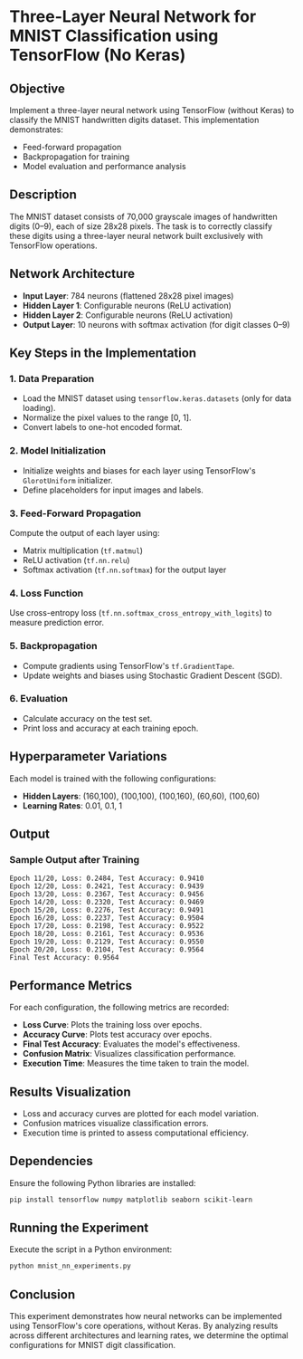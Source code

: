 # Three-Layer Neural Network for MNIST Classification using TensorFlow (No Keras)

## Objective
Implement a three-layer neural network using TensorFlow (without Keras) to classify the MNIST handwritten digits dataset. This implementation demonstrates:

- Feed-forward propagation
- Backpropagation for training
- Model evaluation and performance analysis

## Description
The MNIST dataset consists of 70,000 grayscale images of handwritten digits (0–9), each of size 28x28 pixels. The task is to correctly classify these digits using a three-layer neural network built exclusively with TensorFlow operations.

## Network Architecture
- **Input Layer**: 784 neurons (flattened 28x28 pixel images)
- **Hidden Layer 1**: Configurable neurons (ReLU activation)
- **Hidden Layer 2**: Configurable neurons (ReLU activation)
- **Output Layer**: 10 neurons with softmax activation (for digit classes 0–9)

## Key Steps in the Implementation
### 1. Data Preparation
- Load the MNIST dataset using `tensorflow.keras.datasets` (only for data loading).
- Normalize the pixel values to the range [0, 1].
- Convert labels to one-hot encoded format.

### 2. Model Initialization
- Initialize weights and biases for each layer using TensorFlow's `GlorotUniform` initializer.
- Define placeholders for input images and labels.

### 3. Feed-Forward Propagation
Compute the output of each layer using:
- Matrix multiplication (`tf.matmul`)
- ReLU activation (`tf.nn.relu`)
- Softmax activation (`tf.nn.softmax`) for the output layer

### 4. Loss Function
Use cross-entropy loss (`tf.nn.softmax_cross_entropy_with_logits`) to measure prediction error.

### 5. Backpropagation
- Compute gradients using TensorFlow's `tf.GradientTape`.
- Update weights and biases using Stochastic Gradient Descent (SGD).

### 6. Evaluation
- Calculate accuracy on the test set.
- Print loss and accuracy at each training epoch.

## Hyperparameter Variations
Each model is trained with the following configurations:
- **Hidden Layers**: (160,100), (100,100), (100,160), (60,60), (100,60)
- **Learning Rates**: 0.01, 0.1, 1

## Output
### Sample Output after Training
```
Epoch 11/20, Loss: 0.2484, Test Accuracy: 0.9410
Epoch 12/20, Loss: 0.2421, Test Accuracy: 0.9439
Epoch 13/20, Loss: 0.2367, Test Accuracy: 0.9456
Epoch 14/20, Loss: 0.2320, Test Accuracy: 0.9469
Epoch 15/20, Loss: 0.2276, Test Accuracy: 0.9491
Epoch 16/20, Loss: 0.2237, Test Accuracy: 0.9504
Epoch 17/20, Loss: 0.2198, Test Accuracy: 0.9522
Epoch 18/20, Loss: 0.2161, Test Accuracy: 0.9536
Epoch 19/20, Loss: 0.2129, Test Accuracy: 0.9550
Epoch 20/20, Loss: 0.2104, Test Accuracy: 0.9564
Final Test Accuracy: 0.9564
```

## Performance Metrics
For each configuration, the following metrics are recorded:
- **Loss Curve**: Plots the training loss over epochs.
- **Accuracy Curve**: Plots test accuracy over epochs.
- **Final Test Accuracy**: Evaluates the model's effectiveness.
- **Confusion Matrix**: Visualizes classification performance.
- **Execution Time**: Measures the time taken to train the model.

## Results Visualization
- Loss and accuracy curves are plotted for each model variation.
- Confusion matrices visualize classification errors.
- Execution time is printed to assess computational efficiency.

## Dependencies
Ensure the following Python libraries are installed:
```bash
pip install tensorflow numpy matplotlib seaborn scikit-learn
```

## Running the Experiment
Execute the script in a Python environment:
```bash
python mnist_nn_experiments.py
```

## Conclusion
This experiment demonstrates how neural networks can be implemented using TensorFlow's core operations, without Keras. By analyzing results across different architectures and learning rates, we determine the optimal configurations for MNIST digit classification.

